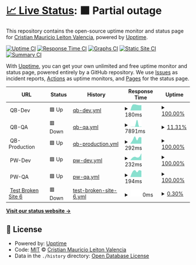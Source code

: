# [📈 Live Status](https://crileiton.github.io/upptime-QB): <!--live status--> **🟧 Partial outage**

This repository contains the open-source uptime monitor and status page for [Cristian Mauricio Leiton Valencia](https://cristianleiton.com), powered by [Upptime](https://github.com/upptime/upptime).

[![Uptime CI](https://github.com/crileiton/upptime-QB/workflows/Uptime%20CI/badge.svg)](https://github.com/crileiton/upptime-QB/actions?query=workflow%3A%22Uptime+CI%22)
[![Response Time CI](https://github.com/crileiton/upptime-QB/workflows/Response%20Time%20CI/badge.svg)](https://github.com/crileiton/upptime-QB/actions?query=workflow%3A%22Response+Time+CI%22)
[![Graphs CI](https://github.com/crileiton/upptime-QB/workflows/Graphs%20CI/badge.svg)](https://github.com/crileiton/upptime-QB/actions?query=workflow%3A%22Graphs+CI%22)
[![Static Site CI](https://github.com/crileiton/upptime-QB/workflows/Static%20Site%20CI/badge.svg)](https://github.com/crileiton/upptime-QB/actions?query=workflow%3A%22Static+Site+CI%22)
[![Summary CI](https://github.com/crileiton/upptime-QB/workflows/Summary%20CI/badge.svg)](https://github.com/crileiton/upptime-QB/actions?query=workflow%3A%22Summary+CI%22)

With [Upptime](https://upptime.js.org), you can get your own unlimited and free uptime monitor and status page, powered entirely by a GitHub repository. We use [Issues](https://github.com/crileiton/upptime-QB/issues) as incident reports, [Actions](https://github.com/crileiton/upptime-QB/actions) as uptime monitors, and [Pages](https://crileiton.github.io/upptime-QB) for the status page.

<!--start: status pages-->
<!-- This summary is generated by Upptime (https://github.com/upptime/upptime) -->
<!-- Do not edit this manually, your changes will be overwritten -->
<!-- prettier-ignore -->
| URL | Status | History | Response Time | Uptime |
| --- | ------ | ------- | ------------- | ------ |
| <img alt="" src="https://favicons.githubusercontent.com/null" height="13"> QB-Dev | 🟩 Up | [qb-dev.yml](https://github.com/crileiton/upptime/commits/HEAD/history/qb-dev.yml) | <details><summary><img alt="Response time graph" src="./graphs/qb-dev/response-time-week.png" height="20"> 180ms</summary><br><a href="https://crileiton.github.io/upptime/history/qb-dev"><img alt="Response time 180" src="https://img.shields.io/endpoint?url=https%3A%2F%2Fraw.githubusercontent.com%2Fcrileiton%2Fupptime%2FHEAD%2Fapi%2Fqb-dev%2Fresponse-time.json"></a><br><a href="https://crileiton.github.io/upptime/history/qb-dev"><img alt="24-hour response time 180" src="https://img.shields.io/endpoint?url=https%3A%2F%2Fraw.githubusercontent.com%2Fcrileiton%2Fupptime%2FHEAD%2Fapi%2Fqb-dev%2Fresponse-time-day.json"></a><br><a href="https://crileiton.github.io/upptime/history/qb-dev"><img alt="7-day response time 180" src="https://img.shields.io/endpoint?url=https%3A%2F%2Fraw.githubusercontent.com%2Fcrileiton%2Fupptime%2FHEAD%2Fapi%2Fqb-dev%2Fresponse-time-week.json"></a><br><a href="https://crileiton.github.io/upptime/history/qb-dev"><img alt="30-day response time 180" src="https://img.shields.io/endpoint?url=https%3A%2F%2Fraw.githubusercontent.com%2Fcrileiton%2Fupptime%2FHEAD%2Fapi%2Fqb-dev%2Fresponse-time-month.json"></a><br><a href="https://crileiton.github.io/upptime/history/qb-dev"><img alt="1-year response time 180" src="https://img.shields.io/endpoint?url=https%3A%2F%2Fraw.githubusercontent.com%2Fcrileiton%2Fupptime%2FHEAD%2Fapi%2Fqb-dev%2Fresponse-time-year.json"></a></details> | <details><summary><a href="https://crileiton.github.io/upptime/history/qb-dev">100.00%</a></summary><a href="https://crileiton.github.io/upptime/history/qb-dev"><img alt="All-time uptime 100.00%" src="https://img.shields.io/endpoint?url=https%3A%2F%2Fraw.githubusercontent.com%2Fcrileiton%2Fupptime%2FHEAD%2Fapi%2Fqb-dev%2Fuptime.json"></a><br><a href="https://crileiton.github.io/upptime/history/qb-dev"><img alt="24-hour uptime 100.00%" src="https://img.shields.io/endpoint?url=https%3A%2F%2Fraw.githubusercontent.com%2Fcrileiton%2Fupptime%2FHEAD%2Fapi%2Fqb-dev%2Fuptime-day.json"></a><br><a href="https://crileiton.github.io/upptime/history/qb-dev"><img alt="7-day uptime 100.00%" src="https://img.shields.io/endpoint?url=https%3A%2F%2Fraw.githubusercontent.com%2Fcrileiton%2Fupptime%2FHEAD%2Fapi%2Fqb-dev%2Fuptime-week.json"></a><br><a href="https://crileiton.github.io/upptime/history/qb-dev"><img alt="30-day uptime 100.00%" src="https://img.shields.io/endpoint?url=https%3A%2F%2Fraw.githubusercontent.com%2Fcrileiton%2Fupptime%2FHEAD%2Fapi%2Fqb-dev%2Fuptime-month.json"></a><br><a href="https://crileiton.github.io/upptime/history/qb-dev"><img alt="1-year uptime 100.00%" src="https://img.shields.io/endpoint?url=https%3A%2F%2Fraw.githubusercontent.com%2Fcrileiton%2Fupptime%2FHEAD%2Fapi%2Fqb-dev%2Fuptime-year.json"></a></details>
| <img alt="" src="https://favicons.githubusercontent.com/null" height="13"> QB-QA | 🟥 Down | [qb-qa.yml](https://github.com/crileiton/upptime/commits/HEAD/history/qb-qa.yml) | <details><summary><img alt="Response time graph" src="./graphs/qb-qa/response-time-week.png" height="20"> 7891ms</summary><br><a href="https://crileiton.github.io/upptime/history/qb-qa"><img alt="Response time 7891" src="https://img.shields.io/endpoint?url=https%3A%2F%2Fraw.githubusercontent.com%2Fcrileiton%2Fupptime%2FHEAD%2Fapi%2Fqb-qa%2Fresponse-time.json"></a><br><a href="https://crileiton.github.io/upptime/history/qb-qa"><img alt="24-hour response time 7891" src="https://img.shields.io/endpoint?url=https%3A%2F%2Fraw.githubusercontent.com%2Fcrileiton%2Fupptime%2FHEAD%2Fapi%2Fqb-qa%2Fresponse-time-day.json"></a><br><a href="https://crileiton.github.io/upptime/history/qb-qa"><img alt="7-day response time 7891" src="https://img.shields.io/endpoint?url=https%3A%2F%2Fraw.githubusercontent.com%2Fcrileiton%2Fupptime%2FHEAD%2Fapi%2Fqb-qa%2Fresponse-time-week.json"></a><br><a href="https://crileiton.github.io/upptime/history/qb-qa"><img alt="30-day response time 7891" src="https://img.shields.io/endpoint?url=https%3A%2F%2Fraw.githubusercontent.com%2Fcrileiton%2Fupptime%2FHEAD%2Fapi%2Fqb-qa%2Fresponse-time-month.json"></a><br><a href="https://crileiton.github.io/upptime/history/qb-qa"><img alt="1-year response time 7891" src="https://img.shields.io/endpoint?url=https%3A%2F%2Fraw.githubusercontent.com%2Fcrileiton%2Fupptime%2FHEAD%2Fapi%2Fqb-qa%2Fresponse-time-year.json"></a></details> | <details><summary><a href="https://crileiton.github.io/upptime/history/qb-qa">11.31%</a></summary><a href="https://crileiton.github.io/upptime/history/qb-qa"><img alt="All-time uptime 11.31%" src="https://img.shields.io/endpoint?url=https%3A%2F%2Fraw.githubusercontent.com%2Fcrileiton%2Fupptime%2FHEAD%2Fapi%2Fqb-qa%2Fuptime.json"></a><br><a href="https://crileiton.github.io/upptime/history/qb-qa"><img alt="24-hour uptime 11.31%" src="https://img.shields.io/endpoint?url=https%3A%2F%2Fraw.githubusercontent.com%2Fcrileiton%2Fupptime%2FHEAD%2Fapi%2Fqb-qa%2Fuptime-day.json"></a><br><a href="https://crileiton.github.io/upptime/history/qb-qa"><img alt="7-day uptime 11.31%" src="https://img.shields.io/endpoint?url=https%3A%2F%2Fraw.githubusercontent.com%2Fcrileiton%2Fupptime%2FHEAD%2Fapi%2Fqb-qa%2Fuptime-week.json"></a><br><a href="https://crileiton.github.io/upptime/history/qb-qa"><img alt="30-day uptime 11.31%" src="https://img.shields.io/endpoint?url=https%3A%2F%2Fraw.githubusercontent.com%2Fcrileiton%2Fupptime%2FHEAD%2Fapi%2Fqb-qa%2Fuptime-month.json"></a><br><a href="https://crileiton.github.io/upptime/history/qb-qa"><img alt="1-year uptime 11.31%" src="https://img.shields.io/endpoint?url=https%3A%2F%2Fraw.githubusercontent.com%2Fcrileiton%2Fupptime%2FHEAD%2Fapi%2Fqb-qa%2Fuptime-year.json"></a></details>
| <img alt="" src="https://favicons.githubusercontent.com/null" height="13"> QB-Production | 🟩 Up | [qb-production.yml](https://github.com/crileiton/upptime/commits/HEAD/history/qb-production.yml) | <details><summary><img alt="Response time graph" src="./graphs/qb-production/response-time-week.png" height="20"> 292ms</summary><br><a href="https://crileiton.github.io/upptime/history/qb-production"><img alt="Response time 292" src="https://img.shields.io/endpoint?url=https%3A%2F%2Fraw.githubusercontent.com%2Fcrileiton%2Fupptime%2FHEAD%2Fapi%2Fqb-production%2Fresponse-time.json"></a><br><a href="https://crileiton.github.io/upptime/history/qb-production"><img alt="24-hour response time 292" src="https://img.shields.io/endpoint?url=https%3A%2F%2Fraw.githubusercontent.com%2Fcrileiton%2Fupptime%2FHEAD%2Fapi%2Fqb-production%2Fresponse-time-day.json"></a><br><a href="https://crileiton.github.io/upptime/history/qb-production"><img alt="7-day response time 292" src="https://img.shields.io/endpoint?url=https%3A%2F%2Fraw.githubusercontent.com%2Fcrileiton%2Fupptime%2FHEAD%2Fapi%2Fqb-production%2Fresponse-time-week.json"></a><br><a href="https://crileiton.github.io/upptime/history/qb-production"><img alt="30-day response time 292" src="https://img.shields.io/endpoint?url=https%3A%2F%2Fraw.githubusercontent.com%2Fcrileiton%2Fupptime%2FHEAD%2Fapi%2Fqb-production%2Fresponse-time-month.json"></a><br><a href="https://crileiton.github.io/upptime/history/qb-production"><img alt="1-year response time 292" src="https://img.shields.io/endpoint?url=https%3A%2F%2Fraw.githubusercontent.com%2Fcrileiton%2Fupptime%2FHEAD%2Fapi%2Fqb-production%2Fresponse-time-year.json"></a></details> | <details><summary><a href="https://crileiton.github.io/upptime/history/qb-production">100.00%</a></summary><a href="https://crileiton.github.io/upptime/history/qb-production"><img alt="All-time uptime 100.00%" src="https://img.shields.io/endpoint?url=https%3A%2F%2Fraw.githubusercontent.com%2Fcrileiton%2Fupptime%2FHEAD%2Fapi%2Fqb-production%2Fuptime.json"></a><br><a href="https://crileiton.github.io/upptime/history/qb-production"><img alt="24-hour uptime 100.00%" src="https://img.shields.io/endpoint?url=https%3A%2F%2Fraw.githubusercontent.com%2Fcrileiton%2Fupptime%2FHEAD%2Fapi%2Fqb-production%2Fuptime-day.json"></a><br><a href="https://crileiton.github.io/upptime/history/qb-production"><img alt="7-day uptime 100.00%" src="https://img.shields.io/endpoint?url=https%3A%2F%2Fraw.githubusercontent.com%2Fcrileiton%2Fupptime%2FHEAD%2Fapi%2Fqb-production%2Fuptime-week.json"></a><br><a href="https://crileiton.github.io/upptime/history/qb-production"><img alt="30-day uptime 100.00%" src="https://img.shields.io/endpoint?url=https%3A%2F%2Fraw.githubusercontent.com%2Fcrileiton%2Fupptime%2FHEAD%2Fapi%2Fqb-production%2Fuptime-month.json"></a><br><a href="https://crileiton.github.io/upptime/history/qb-production"><img alt="1-year uptime 100.00%" src="https://img.shields.io/endpoint?url=https%3A%2F%2Fraw.githubusercontent.com%2Fcrileiton%2Fupptime%2FHEAD%2Fapi%2Fqb-production%2Fuptime-year.json"></a></details>
| <img alt="" src="https://favicons.githubusercontent.com/null" height="13"> PW-Dev | 🟩 Up | [pw-dev.yml](https://github.com/crileiton/upptime/commits/HEAD/history/pw-dev.yml) | <details><summary><img alt="Response time graph" src="./graphs/pw-dev/response-time-week.png" height="20"> 232ms</summary><br><a href="https://crileiton.github.io/upptime/history/pw-dev"><img alt="Response time 232" src="https://img.shields.io/endpoint?url=https%3A%2F%2Fraw.githubusercontent.com%2Fcrileiton%2Fupptime%2FHEAD%2Fapi%2Fpw-dev%2Fresponse-time.json"></a><br><a href="https://crileiton.github.io/upptime/history/pw-dev"><img alt="24-hour response time 232" src="https://img.shields.io/endpoint?url=https%3A%2F%2Fraw.githubusercontent.com%2Fcrileiton%2Fupptime%2FHEAD%2Fapi%2Fpw-dev%2Fresponse-time-day.json"></a><br><a href="https://crileiton.github.io/upptime/history/pw-dev"><img alt="7-day response time 232" src="https://img.shields.io/endpoint?url=https%3A%2F%2Fraw.githubusercontent.com%2Fcrileiton%2Fupptime%2FHEAD%2Fapi%2Fpw-dev%2Fresponse-time-week.json"></a><br><a href="https://crileiton.github.io/upptime/history/pw-dev"><img alt="30-day response time 232" src="https://img.shields.io/endpoint?url=https%3A%2F%2Fraw.githubusercontent.com%2Fcrileiton%2Fupptime%2FHEAD%2Fapi%2Fpw-dev%2Fresponse-time-month.json"></a><br><a href="https://crileiton.github.io/upptime/history/pw-dev"><img alt="1-year response time 232" src="https://img.shields.io/endpoint?url=https%3A%2F%2Fraw.githubusercontent.com%2Fcrileiton%2Fupptime%2FHEAD%2Fapi%2Fpw-dev%2Fresponse-time-year.json"></a></details> | <details><summary><a href="https://crileiton.github.io/upptime/history/pw-dev">100.00%</a></summary><a href="https://crileiton.github.io/upptime/history/pw-dev"><img alt="All-time uptime 100.00%" src="https://img.shields.io/endpoint?url=https%3A%2F%2Fraw.githubusercontent.com%2Fcrileiton%2Fupptime%2FHEAD%2Fapi%2Fpw-dev%2Fuptime.json"></a><br><a href="https://crileiton.github.io/upptime/history/pw-dev"><img alt="24-hour uptime 100.00%" src="https://img.shields.io/endpoint?url=https%3A%2F%2Fraw.githubusercontent.com%2Fcrileiton%2Fupptime%2FHEAD%2Fapi%2Fpw-dev%2Fuptime-day.json"></a><br><a href="https://crileiton.github.io/upptime/history/pw-dev"><img alt="7-day uptime 100.00%" src="https://img.shields.io/endpoint?url=https%3A%2F%2Fraw.githubusercontent.com%2Fcrileiton%2Fupptime%2FHEAD%2Fapi%2Fpw-dev%2Fuptime-week.json"></a><br><a href="https://crileiton.github.io/upptime/history/pw-dev"><img alt="30-day uptime 100.00%" src="https://img.shields.io/endpoint?url=https%3A%2F%2Fraw.githubusercontent.com%2Fcrileiton%2Fupptime%2FHEAD%2Fapi%2Fpw-dev%2Fuptime-month.json"></a><br><a href="https://crileiton.github.io/upptime/history/pw-dev"><img alt="1-year uptime 100.00%" src="https://img.shields.io/endpoint?url=https%3A%2F%2Fraw.githubusercontent.com%2Fcrileiton%2Fupptime%2FHEAD%2Fapi%2Fpw-dev%2Fuptime-year.json"></a></details>
| <img alt="" src="https://favicons.githubusercontent.com/null" height="13"> PW-QA | 🟩 Up | [pw-qa.yml](https://github.com/crileiton/upptime/commits/HEAD/history/pw-qa.yml) | <details><summary><img alt="Response time graph" src="./graphs/pw-qa/response-time-week.png" height="20"> 194ms</summary><br><a href="https://crileiton.github.io/upptime/history/pw-qa"><img alt="Response time 194" src="https://img.shields.io/endpoint?url=https%3A%2F%2Fraw.githubusercontent.com%2Fcrileiton%2Fupptime%2FHEAD%2Fapi%2Fpw-qa%2Fresponse-time.json"></a><br><a href="https://crileiton.github.io/upptime/history/pw-qa"><img alt="24-hour response time 194" src="https://img.shields.io/endpoint?url=https%3A%2F%2Fraw.githubusercontent.com%2Fcrileiton%2Fupptime%2FHEAD%2Fapi%2Fpw-qa%2Fresponse-time-day.json"></a><br><a href="https://crileiton.github.io/upptime/history/pw-qa"><img alt="7-day response time 194" src="https://img.shields.io/endpoint?url=https%3A%2F%2Fraw.githubusercontent.com%2Fcrileiton%2Fupptime%2FHEAD%2Fapi%2Fpw-qa%2Fresponse-time-week.json"></a><br><a href="https://crileiton.github.io/upptime/history/pw-qa"><img alt="30-day response time 194" src="https://img.shields.io/endpoint?url=https%3A%2F%2Fraw.githubusercontent.com%2Fcrileiton%2Fupptime%2FHEAD%2Fapi%2Fpw-qa%2Fresponse-time-month.json"></a><br><a href="https://crileiton.github.io/upptime/history/pw-qa"><img alt="1-year response time 194" src="https://img.shields.io/endpoint?url=https%3A%2F%2Fraw.githubusercontent.com%2Fcrileiton%2Fupptime%2FHEAD%2Fapi%2Fpw-qa%2Fresponse-time-year.json"></a></details> | <details><summary><a href="https://crileiton.github.io/upptime/history/pw-qa">100.00%</a></summary><a href="https://crileiton.github.io/upptime/history/pw-qa"><img alt="All-time uptime 100.00%" src="https://img.shields.io/endpoint?url=https%3A%2F%2Fraw.githubusercontent.com%2Fcrileiton%2Fupptime%2FHEAD%2Fapi%2Fpw-qa%2Fuptime.json"></a><br><a href="https://crileiton.github.io/upptime/history/pw-qa"><img alt="24-hour uptime 100.00%" src="https://img.shields.io/endpoint?url=https%3A%2F%2Fraw.githubusercontent.com%2Fcrileiton%2Fupptime%2FHEAD%2Fapi%2Fpw-qa%2Fuptime-day.json"></a><br><a href="https://crileiton.github.io/upptime/history/pw-qa"><img alt="7-day uptime 100.00%" src="https://img.shields.io/endpoint?url=https%3A%2F%2Fraw.githubusercontent.com%2Fcrileiton%2Fupptime%2FHEAD%2Fapi%2Fpw-qa%2Fuptime-week.json"></a><br><a href="https://crileiton.github.io/upptime/history/pw-qa"><img alt="30-day uptime 100.00%" src="https://img.shields.io/endpoint?url=https%3A%2F%2Fraw.githubusercontent.com%2Fcrileiton%2Fupptime%2FHEAD%2Fapi%2Fpw-qa%2Fuptime-month.json"></a><br><a href="https://crileiton.github.io/upptime/history/pw-qa"><img alt="1-year uptime 100.00%" src="https://img.shields.io/endpoint?url=https%3A%2F%2Fraw.githubusercontent.com%2Fcrileiton%2Fupptime%2FHEAD%2Fapi%2Fpw-qa%2Fuptime-year.json"></a></details>
| <img alt="" src="https://favicons.githubusercontent.com/cradqqqssanleiton.com" height="13"> [Test Broken Site 6](https://cradqqqssanleiton.com/apple) | 🟥 Down | [test-broken-site-6.yml](https://github.com/crileiton/upptime/commits/HEAD/history/test-broken-site-6.yml) | <details><summary><img alt="Response time graph" src="./graphs/test-broken-site-6/response-time-week.png" height="20"> 0ms</summary><br><a href="https://crileiton.github.io/upptime/history/test-broken-site-6"><img alt="Response time 0" src="https://img.shields.io/endpoint?url=https%3A%2F%2Fraw.githubusercontent.com%2Fcrileiton%2Fupptime%2FHEAD%2Fapi%2Ftest-broken-site-6%2Fresponse-time.json"></a><br><a href="https://crileiton.github.io/upptime/history/test-broken-site-6"><img alt="24-hour response time 0" src="https://img.shields.io/endpoint?url=https%3A%2F%2Fraw.githubusercontent.com%2Fcrileiton%2Fupptime%2FHEAD%2Fapi%2Ftest-broken-site-6%2Fresponse-time-day.json"></a><br><a href="https://crileiton.github.io/upptime/history/test-broken-site-6"><img alt="7-day response time 0" src="https://img.shields.io/endpoint?url=https%3A%2F%2Fraw.githubusercontent.com%2Fcrileiton%2Fupptime%2FHEAD%2Fapi%2Ftest-broken-site-6%2Fresponse-time-week.json"></a><br><a href="https://crileiton.github.io/upptime/history/test-broken-site-6"><img alt="30-day response time 0" src="https://img.shields.io/endpoint?url=https%3A%2F%2Fraw.githubusercontent.com%2Fcrileiton%2Fupptime%2FHEAD%2Fapi%2Ftest-broken-site-6%2Fresponse-time-month.json"></a><br><a href="https://crileiton.github.io/upptime/history/test-broken-site-6"><img alt="1-year response time 0" src="https://img.shields.io/endpoint?url=https%3A%2F%2Fraw.githubusercontent.com%2Fcrileiton%2Fupptime%2FHEAD%2Fapi%2Ftest-broken-site-6%2Fresponse-time-year.json"></a></details> | <details><summary><a href="https://crileiton.github.io/upptime/history/test-broken-site-6">0.30%</a></summary><a href="https://crileiton.github.io/upptime/history/test-broken-site-6"><img alt="All-time uptime 0.30%" src="https://img.shields.io/endpoint?url=https%3A%2F%2Fraw.githubusercontent.com%2Fcrileiton%2Fupptime%2FHEAD%2Fapi%2Ftest-broken-site-6%2Fuptime.json"></a><br><a href="https://crileiton.github.io/upptime/history/test-broken-site-6"><img alt="24-hour uptime 0.30%" src="https://img.shields.io/endpoint?url=https%3A%2F%2Fraw.githubusercontent.com%2Fcrileiton%2Fupptime%2FHEAD%2Fapi%2Ftest-broken-site-6%2Fuptime-day.json"></a><br><a href="https://crileiton.github.io/upptime/history/test-broken-site-6"><img alt="7-day uptime 0.30%" src="https://img.shields.io/endpoint?url=https%3A%2F%2Fraw.githubusercontent.com%2Fcrileiton%2Fupptime%2FHEAD%2Fapi%2Ftest-broken-site-6%2Fuptime-week.json"></a><br><a href="https://crileiton.github.io/upptime/history/test-broken-site-6"><img alt="30-day uptime 0.30%" src="https://img.shields.io/endpoint?url=https%3A%2F%2Fraw.githubusercontent.com%2Fcrileiton%2Fupptime%2FHEAD%2Fapi%2Ftest-broken-site-6%2Fuptime-month.json"></a><br><a href="https://crileiton.github.io/upptime/history/test-broken-site-6"><img alt="1-year uptime 0.30%" src="https://img.shields.io/endpoint?url=https%3A%2F%2Fraw.githubusercontent.com%2Fcrileiton%2Fupptime%2FHEAD%2Fapi%2Ftest-broken-site-6%2Fuptime-year.json"></a></details>

<!--end: status pages-->

[**Visit our status website →**](https://crileiton.github.io/upptime-QB)

## 📄 License

- Powered by: [Upptime](https://github.com/upptime/upptime)
- Code: [MIT](./LICENSE) © [Cristian Mauricio Leiton Valencia](https://cristianleiton.com)
- Data in the `./history` directory: [Open Database License](https://opendatacommons.org/licenses/odbl/1-0/)
